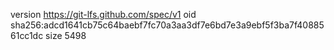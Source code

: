 version https://git-lfs.github.com/spec/v1
oid sha256:adcd1641cb75c64baebf7fc70a3aa3df7e6bd7e3a9ebf5f3ba7f4088561cc1dc
size 5498

